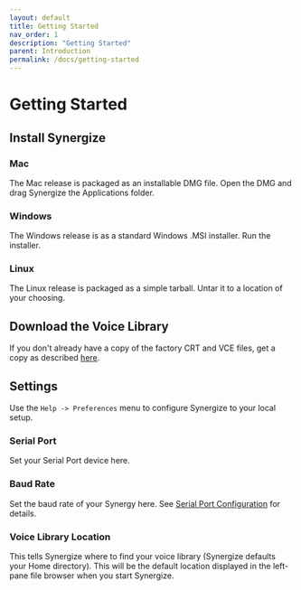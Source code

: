 ```yaml
---
layout: default
title: Getting Started
nav_order: 1
description: "Getting Started"
parent: Introduction
permalink: /docs/getting-started
---
```


# Getting Started

## Install Synergize

### Mac

The Mac release is packaged as an installable DMG file. Open the DMG and drag Synergize the Applications folder.

### Windows

The Windows release is as a standard Windows .MSI installer. Run the installer.

### Linux

The Linux release is packaged as a simple tarball.  Untar it to a location of your choosing.

## Download the Voice Library

If you don't already have a copy of the factory CRT and VCE files, get a copy as described [here](voice-library.md).

## Settings

Use the `Help -> Preferences` menu to configure Synergize to your local setup.

### Serial Port

Set your Serial Port device here. 

### Baud Rate

Set the baud rate of your Synergy here. See [Serial Port Configuration](hardware.md) for details.

### Voice Library Location

This tells Synergize where to find your voice library (Synergize defaults your Home directory).  This will be the default location displayed in the left-pane file browser when you start Synergize.
